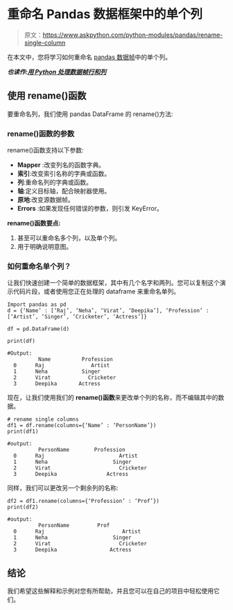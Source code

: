 # 重命名 Pandas 数据框架中的单个列

> 原文：<https://www.askpython.com/python-modules/pandas/rename-single-column>

在本文中，您将学习如何重命名 [pandas 数据帧](https://www.askpython.com/python-modules/pandas/dataframe-indexing)中的单个列。

***也读作:[用 Python 处理数据帧行和列](https://www.askpython.com/python-modules/pandas/dataframe-rows-and-columns)***

## 使用 rename()函数

要重命名列，我们使用 pandas DataFrame 的 rename()方法:

### rename()函数的参数

rename()函数支持以下参数:

*   **Mapper** :改变列名的函数字典。
*   **索引**:改变索引名称的字典或函数。
*   **列**:重命名列的字典或函数。
*   **轴**:定义目标轴，配合映射器使用。
*   **原地**:改变源数据帧。
*   **Errors** :如果发现任何错误的参数，则引发 KeyError。

**rename()函数要点:**

1.  甚至可以重命名多个列，以及单个列。
2.  用于明确说明意图。

### 如何重命名单个列？

让我们快速创建一个简单的数据框架，其中有几个名字和两列。您可以复制这个演示代码片段，或者使用您正在处理的 dataframe 来重命名单列。

```
Import pandas as pd
d = {‘Name’ : [‘Raj’, ‘Neha’, ‘Virat’, ‘Deepika’], ‘Profession’ : [‘Artist’, ‘Singer’, ‘Cricketer’, ‘Actress’]}

df = pd.DataFrame(d)

print(df)

#Output: 
          Name          Profession
  0      Raj               Artist 
  1      Neha           Singer
  2      Virat            Cricketer
  3      Deepika       Actress

```

现在，让我们使用我们的 **rename()函数**来更改单个列的名称，而不编辑其中的数据。

```
# rename single columns
df1 = df.rename(columns={‘Name’ : ‘PersonName’})
print(df1)

#output: 
          PersonName        Profession
  0      Raj                        Artist 
  1      Neha                     Singer
  2      Virat                      Cricketer
  3      Deepika                Actress

```

同样，我们可以更改另一个剩余列的名称:

```
df2 = df1.rename(columns={‘Profession’ : ‘Prof’})
print(df2)

#output: 
          PersonName         Prof
  0      Raj                         Artist 
  1      Neha                     Singer
  2      Virat                      Cricketer
  3      Deepika                 Actress

```

## **结论**

我们希望这些解释和示例对您有所帮助，并且您可以在自己的项目中轻松使用它们。